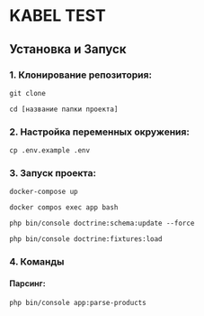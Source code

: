 # KABEL TEST
## Установка и Запуск
### 1. Клонирование репозитория:

`git clone`

`cd [название папки проекта]`

### 2. Настройка переменных окружения:

`cp .env.example .env`

### 3. Запуск проекта:

`docker-compose up`

`docker compos exec app bash`

`php bin/console doctrine:schema:update --force`

`php bin/console doctrine:fixtures:load`

### 4. Команды

#### Парсинг:
`php bin/console app:parse-products`
